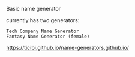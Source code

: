 Basic name generator

currently has two generators:

    Tech Company Name Generator
    Fantasy Name Generator (female)

https://ticibi.github.io/name-generators.github.io/